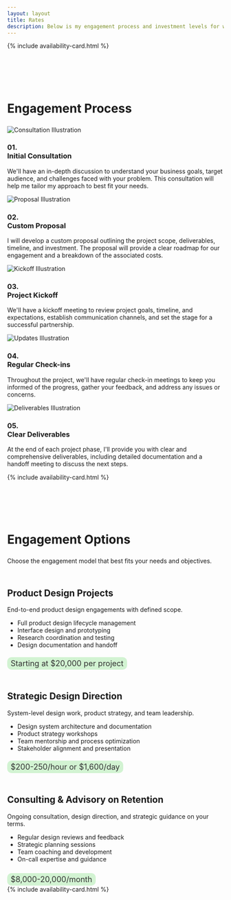 ```yaml
---
layout: layout
title: Rates
description: Below is my engagement process and investment levels for working with clients.
---
```


{% include availability-card.html %}
<h1 style="padding-top: 80px;margin-bottom: 24px;">Engagement Process</h1>
<div class="process-list">
  <div class="process-step">
    <div class="illustration-container">
      <img src="assets/svg/consultation-illustration.svg" alt="Consultation Illustration">
    </div>
    <div class="step-details">
      <h3><b>01.</b><br>
      Initial Consultation</h3>
      <p>We'll have an in-depth discussion to understand your business goals, target audience, and challenges faced with your problem. This consultation will help me tailor my approach to best fit your needs.
</p>
    </div>
  </div>
  <div class="process-step">
    <div class="illustration-container">
      <img src="assets/svg/proposal-illustration.svg" alt="Proposal Illustration">
    </div>
    <div class="step-details">
      <h3><b>02.</b><br>
      Custom Proposal</h3>
      <p>I will develop a custom proposal outlining the project scope, deliverables, timeline, and investment. The proposal will provide a clear roadmap for our engagement and a breakdown of the associated costs.
</p>
    </div>
  </div>
  <div class="process-step">
    <div class="illustration-container">
      <img src="assets/svg/kickoff-illustration.svg" alt="Kickoff Illustration">
    </div>
    <div class="step-details">
      <h3><b>03.</b><br>
      Project Kickoff</h3>
      <p>We'll have a kickoff meeting to review project goals, timeline, and expectations, establish communication channels, and set the stage for a successful partnership.
</p>
    </div>
  </div>
  <div class="process-step">
    <div class="illustration-container">
      <img src="assets/svg/updates-illustration.svg" alt="Updates Illustration">
    </div>
    <div class="step-details">
      <h3><b>04.</b><br>
      Regular Check-ins</h3>
      <p>Throughout the project, we'll have regular check-in meetings to keep you informed of the progress, gather your feedback, and address any issues or concerns.
</p>
    </div>
  </div>
  <div class="process-step">
    <div class="illustration-container">
      <img src="assets/svg/deliverables-illustration.svg" alt="Deliverables Illustration">
    </div>
    <div class="step-details">
      <h3><b>05.</b><br>
      Clear Deliverables</h3>
      <p>At the end of each project phase, I'll provide you with clear and comprehensive deliverables, including detailed documentation and a handoff meeting to discuss the next steps.</p>
    </div>
  </div>
</div>

{% include availability-card.html %}


<h1 style="padding-top: 80px;margin-bottom: 24px;">Engagement Options</h1>
<p>Choose the engagement model that best fits your needs and objectives.</p>

<div class="engagement-grid" style="display: grid; grid-template-columns: 1fr; gap: 24px; margin-top: 24px;">


  <div class="info-card">
    <h2>Product Design Projects</h2>
    <p >End-to-end product design engagements with defined scope.</p>
    <ul style="margin-top: 0; margin-bottom: 24px;">
      <li>Full product design lifecycle management</li>
      <li>Interface design and prototyping</li>
      <li>Research coordination and testing</li>
      <li>Design documentation and handoff</li>
    </ul>
    <span class="pricing-pill" style="background-color: rgba(166, 232, 166, 0.49); color: #333; padding: 4px 8px; border-radius: 10px; font-size: 18px;">Starting at $20,000 per project</span>
  </div>


  <div class="info-card">
    <h2>Strategic Design Direction</h2>
    <p >System-level design work, product strategy, and team leadership.</p>
    <ul style="margin-top: 0; margin-bottom: 24px;">
      <li>Design system architecture and documentation</li>
      <li>Product strategy workshops</li>
      <li>Team mentorship and process optimization</li>
      <li>Stakeholder alignment and presentation</li>
    </ul>
    <span class="pricing-pill" style="background-color: rgba(166, 232, 166, 0.49); color: #333; padding: 4px 8px; border-radius: 10px; font-size: 18px;">$200-250/hour or $1,600/day</span>
    
  </div>
  

  
  <div class="info-card">
    <h2>Consulting & Advisory on Retention</h2>
    <p>Ongoing consultation, design direction, and strategic guidance on your terms.</p>
    <ul style="margin-top: 0; margin-bottom: 24px;">
      <li>Regular design reviews and feedback</li>
      <li>Strategic planning sessions</li>
      <li>Team coaching and development</li>
      <li>On-call expertise and guidance</li>
    </ul>
      <span class="pricing-pill" style="background-color: rgba(166, 232, 166, 0.49); color: #333; padding: 4px 8px; border-radius: 10px; font-size: 18px; display: inline-block; ">$8,000-20,000/month</span>
      
  </div>
</div>
{% include availability-card.html %}